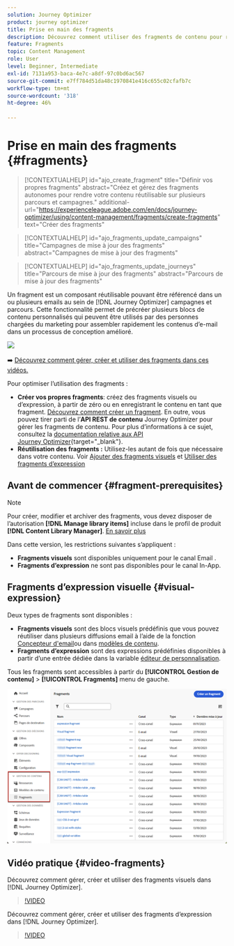 ```yaml
---
solution: Journey Optimizer
product: journey optimizer
title: Prise en main des fragments
description: Découvrez comment utiliser des fragments de contenu pour réutiliser du contenu dans des campagnes et des parcours Journey Optimizer
feature: Fragments
topic: Content Management
role: User
level: Beginner, Intermediate
exl-id: 7131a953-baca-4e7c-a8df-97c0bd6ac567
source-git-commit: e7ff784d51da48c1970841e416c655c02cfafb7c
workflow-type: tm+mt
source-wordcount: '318'
ht-degree: 46%

---
```


# Prise en main des fragments {#fragments}

>[!CONTEXTUALHELP]
>id="ajo_create_fragment"
>title="Définir vos propres fragments"
>abstract="Créez et gérez des fragments autonomes pour rendre votre contenu réutilisable sur plusieurs parcours et campagnes."
>additional-url="https://experienceleague.adobe.com/en/docs/journey-optimizer/using/content-management/fragments/create-fragments" text="Créer des fragments"

>[!CONTEXTUALHELP]
>id="ajo_fragments_update_campaigns"
>title="Campagnes de mise à jour des fragments"
>abstract="Campagnes de mise à jour des fragments"

>[!CONTEXTUALHELP]
>id="ajo_fragments_update_journeys"
>title="Parcours de mise à jour des fragments"
>abstract="Parcours de mise à jour des fragments"

Un fragment est un composant réutilisable pouvant être référencé dans un ou plusieurs emails au sein de [!DNL Journey Optimizer] campagnes et parcours. Cette fonctionnalité permet de précréer plusieurs blocs de contenu personnalisés qui peuvent être utilisés par des personnes chargées du marketing pour assembler rapidement les contenus d’e-mail dans un processus de conception amélioré.

![](../rn/assets/do-not-localize/fragments.gif)

➡️ [Découvrez comment gérer, créer et utiliser des fragments dans ces vidéos.](#video-fragments)

Pour optimiser l’utilisation des fragments :

* **Créer vos propres fragments**: créez des fragments visuels ou d’expression, à partir de zéro ou en enregistrant le contenu en tant que fragment. [Découvrez comment créer un fragment](#create-fragments). En outre, vous pouvez tirer parti de l’**API REST de contenu** Journey Optimizer pour gérer les fragments de contenu. Pour plus d’informations à ce sujet, consultez la [documentation relative aux API Journey Optimizer](https://developer.adobe.com/journey-optimizer-apis/references/content/){target="_blank"}.
* **Réutilisation des fragments :** Utilisez-les autant de fois que nécessaire dans votre contenu. Voir [Ajouter des fragments visuels](../email/use-visual-fragments.md) et [Utiliser des fragments d’expression](../personalization/use-expression-fragments.md)

## Avant de commencer {#fragment-prerequisites}

>[!NOTE]
>
>Pour créer, modifier et archiver des fragments, vous devez disposer de l’autorisation **[!DNL Manage library items]** incluse dans le profil de produit **[!DNL Content Library Manager]**. [En savoir plus](../administration/ootb-product-profiles.md#content-library-manager)

Dans cette version, les restrictions suivantes s’appliquent :

* **Fragments visuels** sont disponibles uniquement pour le canal Email .
* **Fragments d’expression** ne sont pas disponibles pour le canal In-App.

## Fragments d’expression visuelle {#visual-expression}

Deux types de fragments sont disponibles :

* **Fragments visuels** sont des blocs visuels prédéfinis que vous pouvez réutiliser dans plusieurs diffusions email à l’aide de la fonction [Concepteur d&#39;email](../email/get-started-email-design.md)ou dans [modèles de contenu](../email/use-email-templates.md).
* **Fragments d’expression** sont des expressions prédéfinies disponibles à partir d’une entrée dédiée dans la variable [éditeur de personnalisation](../personalization/personalization-build-expressions.md).


Tous les fragments sont accessibles à partir du **[!UICONTROL Gestion de contenu]** > **[!UICONTROL Fragments]**  menu de gauche.

![](assets/fragment-list.png)

## Vidéo pratique {#video-fragments}

Découvrez comment gérer, créer et utiliser des fragments visuels dans [!DNL Journey Optimizer].

>[!VIDEO](https://video.tv.adobe.com/v/3419932/?quality=12)

Découvrez comment gérer, créer et utiliser des fragments d’expression dans [!DNL Journey Optimizer].

>[!VIDEO](https://video.tv.adobe.com/v/3424587/?quality=12)
